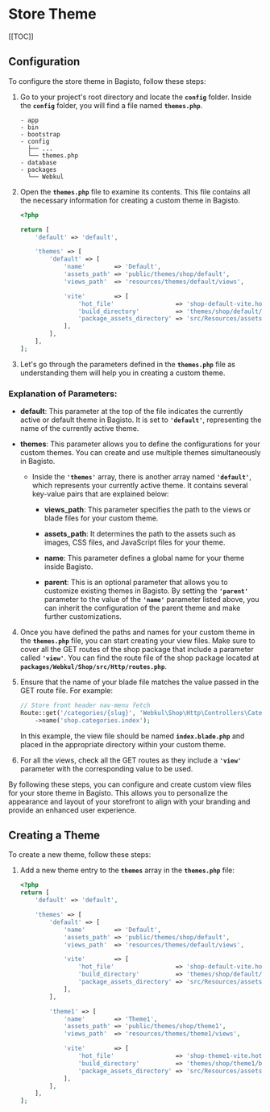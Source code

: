 # Store Theme

[[TOC]]

## Configuration

To configure the store theme in Bagisto, follow these steps:

1. Go to your project's root directory and locate the **`config`** folder. Inside the **`config`** folder, you will find a file named **`themes.php`**.

    ```
    - app
    - bin
    - bootstrap
    - config
      ├── ...
      └── themes.php
    - database
    - packages
      └── Webkul
    ```

2. Open the **`themes.php`** file to examine its contents. This file contains all the necessary information for creating a custom theme in Bagisto.

    ```php
    <?php

    return [
        'default' => 'default',

        'themes' => [
            'default' => [
                'name'        => 'Default',
                'assets_path' => 'public/themes/shop/default',
                'views_path'  => 'resources/themes/default/views',

                'vite'        => [
                    'hot_file'                 => 'shop-default-vite.hot',
                    'build_directory'          => 'themes/shop/default/build',
                    'package_assets_directory' => 'src/Resources/assets',
                ],
            ],
        ],
    ];
    ```

3. Let's go through the parameters defined in the **`themes.php`** file as understanding them will help you in creating a custom theme.

### Explanation of Parameters:

- **default**: This parameter at the top of the file indicates the currently active or default theme in Bagisto. It is set to **`'default'`**, representing the name of the currently active theme.

- **themes**: This parameter allows you to define the configurations for your custom themes. You can create and use multiple themes simultaneously in Bagisto.

    - Inside the **`'themes'`** array, there is another array named **`'default'`**, which represents your currently active theme. It contains several key-value pairs that are explained below:

        - **views_path**: This parameter specifies the path to the views or blade files for your custom theme.

        - **assets_path**: It determines the path to the assets such as images, CSS files, and JavaScript files for your theme.

        - **name**: This parameter defines a global name for your theme inside Bagisto.

        - **parent**: This is an optional parameter that allows you to customize existing themes in Bagisto. By setting the **`'parent'`** parameter to the value of the **`'name'`** parameter listed above, you can inherit the configuration of the parent theme and make further customizations.

4. Once you have defined the paths and names for your custom theme in the **`themes.php`** file, you can start creating your view files. Make sure to cover all the GET routes of the shop package that include a parameter called **`'view'`**. You can find the route file of the shop package located at **`packages/Webkul/Shop/src/Http/routes.php`**.

5. Ensure that the name of your blade file matches the value passed in the GET route file. For example:

    ```php
    // Store front header nav-menu fetch
    Route::get('/categories/{slug}', 'Webkul\Shop\Http\Controllers\CategoryController@index')
        ->name('shop.categories.index');
    ```

    In this example, the view file should be named **`index.blade.php`** and placed in the appropriate directory within your custom theme.

6. For all the views, check all the GET routes as they include a **`'view'`** parameter with the corresponding value to be used.

By following these steps, you can configure and create custom view files for your store theme in Bagisto. This allows you to personalize the appearance and layout of your storefront to align with your branding and provide an enhanced user experience.


## Creating a Theme

To create a new theme, follow these steps:

1. Add a new theme entry to the **`themes`** array in the **`themes.php`** file:

    ```php
    <?php
    return [
        'default' => 'default',

        'themes' => [
            'default' => [
                'name'        => 'Default',
                'assets_path' => 'public/themes/shop/default',
                'views_path'  => 'resources/themes/default/views',

                'vite'        => [
                    'hot_file'                 => 'shop-default-vite.hot',
                    'build_directory'          => 'themes/shop/default/build',
                    'package_assets_directory' => 'src/Resources/assets',
                ],
            ],

            'theme1' => [
                'name'        => 'Theme1',
                'assets_path' => 'public/themes/shop/theme1',
                'views_path'  => 'resources/themes/theme1/views',

                'vite'        => [
                    'hot_file'                 => 'shop-theme1-vite.hot',
                    'build_directory'          => 'themes/shop/theme1/build',
                    'package_assets_directory' => 'src/Resources/assets',
                ],
            ],
        ],
    ];
    ```